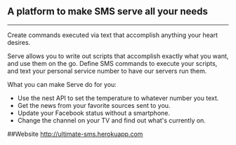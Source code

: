## A platform to make SMS serve all your needs
--------------------------------------------------------------------------
Create commands executed via text that accomplish anything your heart desires.

Serve allows you to write out scripts that accomplish exactly what you want, and use them on the go. Define SMS commands to execute your scripts, and text your personal service number to have our servers run them. 

What you can make Serve do for you:

- Use the nest API to set the temperature to whatever number you text.
- Get the news from your favorite sources sent to you.
- Update your Facebook status without a smartphone.
- Change the channel on your TV and find out what's currently on.

##Website
http://ultimate-sms.herokuapp.com
